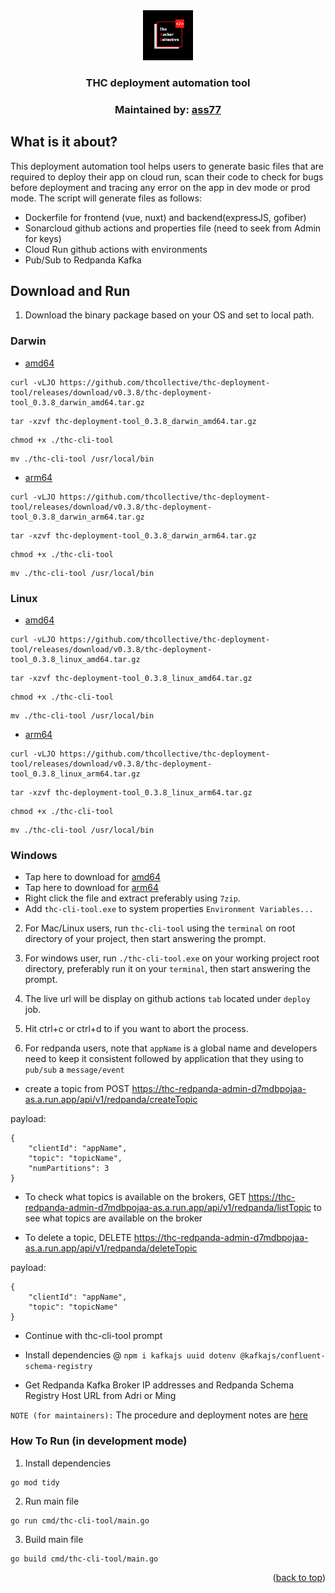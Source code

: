 <div align="center">
  <a href="https://github.com/thcollective">
    <img src="img/thc.png" alt="thc_logo" width="80" height="80">
  </a>
  <h3 align="center">THC deployment automation tool</h3>
  <h3 align="center">Maintained by: <a href="https://github.com/ass77">ass77</a></h3>
</div>

## What is it about?

This deployment automation tool helps users to generate basic files that are required to deploy their app on cloud run, scan their code to check for bugs before deployment and tracing any error on the app in dev mode or prod mode. The script will generate files as follows:

* Dockerfile for frontend (vue, nuxt) and backend(expressJS, gofiber)
* Sonarcloud github actions and properties file (need to seek from Admin for keys)
* Cloud Run github actions with environments
* Pub/Sub to Redpanda Kafka 

## Download and Run 

1. Download the binary package based on your OS and set to local path.

### Darwin

* [amd64](https://github.com/thcollective/thc-deployment-tool/releases/download/v0.3.8/thc-deployment-tool_0.3.8_darwin_amd64.tar.gz)
```
curl -vLJO https://github.com/thcollective/thc-deployment-tool/releases/download/v0.3.8/thc-deployment-tool_0.3.8_darwin_amd64.tar.gz
```
```
tar -xzvf thc-deployment-tool_0.3.8_darwin_amd64.tar.gz
``` 
```
chmod +x ./thc-cli-tool
```
```
mv ./thc-cli-tool /usr/local/bin
```
* [arm64](https://github.com/thcollective/thc-deployment-tool/releases/download/v0.3.8/thc-deployment-tool_0.3.8_darwin_arm64.tar.gz)
```
curl -vLJO https://github.com/thcollective/thc-deployment-tool/releases/download/v0.3.8/thc-deployment-tool_0.3.8_darwin_arm64.tar.gz
```
```
tar -xzvf thc-deployment-tool_0.3.8_darwin_arm64.tar.gz 
```
```
chmod +x ./thc-cli-tool
```
```
mv ./thc-cli-tool /usr/local/bin
```

### Linux

* [amd64](https://github.com/thcollective/thc-deployment-tool/releases/download/v0.3.8/thc-deployment-tool_0.3.8_linux_amd64.tar.gz)
```
curl -vLJO https://github.com/thcollective/thc-deployment-tool/releases/download/v0.3.8/thc-deployment-tool_0.3.8_linux_amd64.tar.gz
```
```
tar -xzvf thc-deployment-tool_0.3.8_linux_amd64.tar.gz 
```
```
chmod +x ./thc-cli-tool
```
```
mv ./thc-cli-tool /usr/local/bin
```
* [arm64](https://github.com/thcollective/thc-deployment-tool/releases/download/v0.3.8/thc-deployment-tool_0.3.8_linux_arm64.tar.gz)
```
curl -vLJO https://github.com/thcollective/thc-deployment-tool/releases/download/v0.3.8/thc-deployment-tool_0.3.8_linux_arm64.tar.gz
```
```
tar -xzvf thc-deployment-tool_0.3.8_linux_arm64.tar.gz 
```
```
chmod +x ./thc-cli-tool
```
```
mv ./thc-cli-tool /usr/local/bin
```

### Windows
*  Tap here to download for [amd64](https://github.com/thcollective/thc-deployment-tool/releases/download/v0.3.8/thc-deployment-tool_0.3.8_windows_amd64.tar.gz)
*  Tap here to download for [arm64](https://github.com/thcollective/thc-deployment-tool/releases/download/v0.3.8/thc-deployment-tool_0.3.8_windows_arm64.tar.gz)
*  Right click the file and extract preferably using `7zip`.
*  Add `thc-cli-tool.exe` to system properties `Environment Variables...`

2. For Mac/Linux users, run `thc-cli-tool` using the `terminal` on root directory of your project, then start answering the prompt.

3. For windows user, run `./thc-cli-tool.exe` on your working project root directory, preferably run it on your `terminal`, then start answering the prompt.

4. The live url will be display on github actions `tab` located under `deploy` job.

5. Hit ctrl+c or ctrl+d to if you want to abort the process.

6. For redpanda users, note that `appName` is a global name and developers need to keep it consistent followed by application that they using to `pub/sub` a `message/event`

* create a topic from POST https://thc-redpanda-admin-d7mdbpojaa-as.a.run.app/api/v1/redpanda/createTopic

payload: 
```
{
	"clientId": "appName",
	"topic": "topicName",
	"numPartitions": 3
}
```

* To check what topics is available on the brokers, GET https://thc-redpanda-admin-d7mdbpojaa-as.a.run.app/api/v1/redpanda/listTopic to see what topics are available on the broker

* To delete a topic, DELETE https://thc-redpanda-admin-d7mdbpojaa-as.a.run.app/api/v1/redpanda/deleteTopic

payload:  
```
{
	"clientId": "appName",
	"topic": "topicName"
}
```

* Continue with thc-cli-tool prompt  

* Install dependencies @ `npm i kafkajs uuid dotenv @kafkajs/confluent-schema-registry`

* Get Redpanda Kafka Broker IP addresses and Redpanda Schema Registry Host URL from Adri or Ming

`NOTE (for maintainers):` The procedure and deployment notes are [here](https://github.com/thcollective/thc-deployment-tool/blob/main/PROCEDURE.md)


### How To Run (in development mode)

1. Install dependencies
```
go mod tidy
```

2. Run main file
```
go run cmd/thc-cli-tool/main.go
```

3. Build main file
```
go build cmd/thc-cli-tool/main.go
```



<p align="right">(<a href="#top">back to top</a>)</p>



